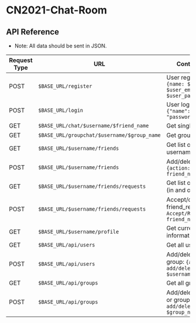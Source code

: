 # CN2021-Chat-Room

## API Reference

* Note: All data should be sent in JSON.

| Request Type  | URL | Content Description |
| ------------- | ------------- | --------------- |
| POST  | `$BASE_URL/register` | User register inforamtion: `{name: $username, email: $user_email, password: $user_password}` |
| POST  | `$BASE_URL/login` | User login information: `{"name": $username, "password":$user_password}` |
| GET  | `$BASE_URL/chat/$username/$friend_name` | Get single chat history |
| GET | `$BASE_URL/groupchat/$username/$group_name` | Get group chat history |
| GET | `$BASE_URL/$username/friends` | Get list of friends of username |
| POST | `$BASE_URL/$username/friends` | Add/delete friends: `{action: add/delete, friend_name: friend_name}` |
| GET | `$BASE_URL/$username/friends/requests` | Get list of friend requests (in and out) |
| POST | `$BASE_URL/$username/friends/requests` | Accept/decline friend_request: `{action: Accept/Reject, friend_name: $friend_name}` |
| GET | `$BASE_URL/$username/profile` | Get current user profile information |
| GET | `$BASE_URL/api/users` | Get all users |
| POST | `$BASE_URL/api/users` | Add/delete specific user or group: `{action: add/delete, username: $username}` |
| GET | `$BASE_URL/api/groups` | Get all groups |
| POST | `$BASE_URL/api/groups` | Add/delete specific group or group: `{action: add/delete, group_name: $group_name}` |
